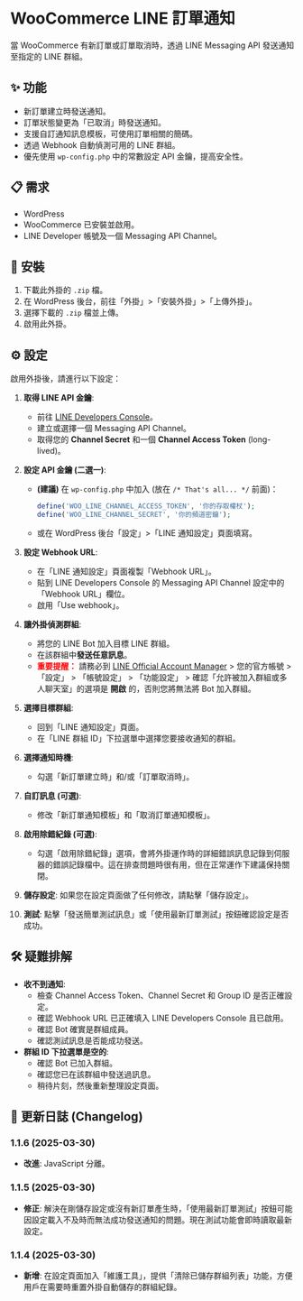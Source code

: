 # WooCommerce LINE 訂單通知

當 WooCommerce 有新訂單或訂單取消時，透過 LINE Messaging API 發送通知至指定的 LINE 群組。

## ✨ 功能

*   新訂單建立時發送通知。
*   訂單狀態變更為「已取消」時發送通知。
*   支援自訂通知訊息模板，可使用訂單相關的簡碼。
*   透過 Webhook 自動偵測可用的 LINE 群組。
*   優先使用 `wp-config.php` 中的常數設定 API 金鑰，提高安全性。

## 📋 需求

*   WordPress
*   WooCommerce 已安裝並啟用。
*   LINE Developer 帳號及一個 Messaging API Channel。

## 🚀 安裝

1.  下載此外掛的 `.zip` 檔。
2.  在 WordPress 後台，前往「外掛」>「安裝外掛」>「上傳外掛」。
3.  選擇下載的 `.zip` 檔並上傳。
4.  啟用此外掛。

## ⚙️ 設定

啟用外掛後，請進行以下設定：

1.  **取得 LINE API 金鑰**:
    *   前往 [LINE Developers Console](https://developers.line.biz/console/)。
    *   建立或選擇一個 Messaging API Channel。
    *   取得您的 **Channel Secret** 和一個 **Channel Access Token** (long-lived)。

2.  **設定 API 金鑰 (二選一)**:
    *   **(建議)** 在 `wp-config.php` 中加入 (放在 `/* That's all... */` 前面)：
        ```php
        define('WOO_LINE_CHANNEL_ACCESS_TOKEN', '你的存取權杖');
        define('WOO_LINE_CHANNEL_SECRET', '你的頻道密鑰');
        ```
    *   或在 WordPress 後台「設定」>「LINE 通知設定」頁面填寫。

3.  **設定 Webhook URL**:
    *   在「LINE 通知設定」頁面複製「Webhook URL」。
    *   貼到 LINE Developers Console 的 Messaging API Channel 設定中的「Webhook URL」欄位。
    *   啟用「Use webhook」。

4.  **讓外掛偵測群組**:
    *   將您的 LINE Bot 加入目標 LINE 群組。
    *   在該群組中**發送任意訊息**。
    *   <span style="color:red;">**重要提醒：**</span> 請務必到 [LINE Official Account Manager](https://manager.line.biz/) > 您的官方帳號 > 「設定」 > 「帳號設定」 > 「功能設定」 > 確認「允許被加入群組或多人聊天室」的選項是 **開啟** 的，否則您將無法將 Bot 加入群組。

5.  **選擇目標群組**:
    *   回到「LINE 通知設定」頁面。
    *   在「LINE 群組 ID」下拉選單中選擇您要接收通知的群組。

6.  **選擇通知時機**:
    *   勾選「新訂單建立時」和/或「訂單取消時」。

7.  **自訂訊息 (可選)**:
    *   修改「新訂單通知模板」和「取消訂單通知模板」。

8.  **啟用除錯紀錄 (可選)**:
    *   勾選「啟用除錯紀錄」選項，會將外掛運作時的詳細錯誤訊息記錄到伺服器的錯誤記錄檔中。這在排查問題時很有用，但在正常運作下建議保持關閉。

9.  **儲存設定**: 如果您在設定頁面做了任何修改，請點擊「儲存設定」。

10. **測試**: 點擊「發送簡單測試訊息」或「使用最新訂單測試」按鈕確認設定是否成功。

## 🛠️ 疑難排解

*   **收不到通知**:
    *   檢查 Channel Access Token、Channel Secret 和 Group ID 是否正確設定。
    *   確認 Webhook URL 已正確填入 LINE Developers Console 且已啟用。
    *   確認 Bot 確實是群組成員。
    *   確認測試訊息是否能成功發送。
*   **群組 ID 下拉選單是空的**:
    *   確認 Bot 已加入群組。
    *   確認您已在該群組中發送過訊息。
    *   稍待片刻，然後重新整理設定頁面。

## 📜 更新日誌 (Changelog)

### 1.1.6 (2025-03-30)
*   **改進**: JavaScript 分離。

### 1.1.5 (2025-03-30)
*   **修正**: 解決在剛儲存設定或沒有新訂單產生時，「使用最新訂單測試」按鈕可能因設定載入不及時而無法成功發送通知的問題。現在測試功能會即時讀取最新設定。

### 1.1.4 (2025-03-30)
*   **新增**: 在設定頁面加入「維護工具」，提供「清除已儲存群組列表」功能，方便用戶在需要時重置外掛自動儲存的群組紀錄。 